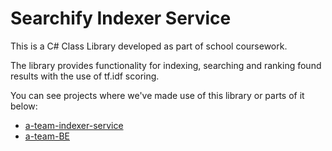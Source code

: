 # Searchify Indexer Service


This is a C# Class Library developed as part of school coursework.

The library provides functionality for indexing, searching and ranking found results with the use of tf.idf scoring.

You can see projects where we've made use of this library or parts of it below:
- [a-team-indexer-service](https://github.com/oluwafenyi/a-team-indexer-service)
- [a-team-BE](https://github.com/isaaccodekill/a-team-BE)
